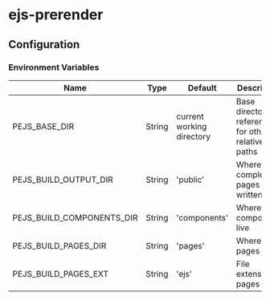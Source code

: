 # ejs-prerender

## Configuration

### Environment Variables

| Name                      | Type   | Default                   | Description                                          |
| ------------------------- | ------ | ------------------------- | ---------------------------------------------------- |
| PEJS_BASE_DIR             | String | current working directory | Base directory to reference for other relative paths |
| PEJS_BUILD_OUTPUT_DIR     | String | 'public'                  | Where the completed pages get written                |
| PEJS_BUILD_COMPONENTS_DIR | String | 'components'              | Where components live                                |
| PEJS_BUILD_PAGES_DIR      | String | 'pages'                   | Where pages live                                     |
| PEJS_BUILD_PAGES_EXT      | String | 'ejs'                     | File extension of pages                              |
